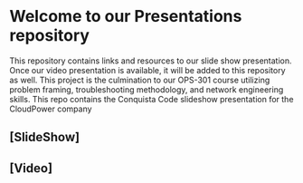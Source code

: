 <br>

# Welcome to our Presentations repository

This repository contains links and resources to our slide show presentation. Once our video presentation is available, it will be added to this repository as well. This project is the culmination to our OPS-301 course utilizing problem framing, troubleshooting methodology, and network engineering skills.
This repo contains the Conquista Code slideshow presentation for the CloudPower company

## [SlideShow]

## [Video]

<br>

